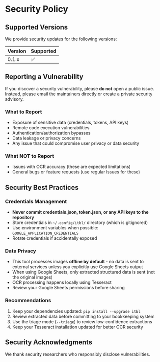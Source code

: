 # Security Policy

## Supported Versions

We provide security updates for the following versions:

| Version | Supported          |
| ------- | ------------------ |
| 0.1.x   | :white_check_mark: |

## Reporting a Vulnerability

If you discover a security vulnerability, please **do not** open a public issue. Instead, please email the maintainers directly or create a private security advisory.

### What to Report

- Exposure of sensitive data (credentials, tokens, API keys)
- Remote code execution vulnerabilities
- Authentication/authorization bypasses
- Data leakage or privacy concerns
- Any issue that could compromise user privacy or data security

### What NOT to Report

- Issues with OCR accuracy (these are expected limitations)
- General bugs or feature requests (use regular Issues for these)

## Security Best Practices

### Credentials Management

- **Never commit credentials.json, token.json, or any API keys to the repository**
- Store credentials in `~/.config/itbl/` directory (which is gitignored)
- Use environment variables when possible: `GOOGLE_APPLICATION_CREDENTIALS`
- Rotate credentials if accidentally exposed

### Data Privacy

- This tool processes images **offline by default** - no data is sent to external services unless you explicitly use Google Sheets output
- When using Google Sheets, only extracted structured data is sent (not the original images)
- OCR processing happens locally using Tesseract
- Review your Google Sheets permissions before sharing

### Recommendations

1. Keep your dependencies updated: `pip install --upgrade itbl`
2. Review extracted data before committing to your bookkeeping system
3. Use the triage mode (`--triage`) to review low-confidence extractions
4. Keep your Tesseract installation updated for better OCR security

## Security Acknowledgments

We thank security researchers who responsibly disclose vulnerabilities.

